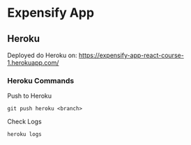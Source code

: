 # Expensify App

## Heroku
Deployed do Heroku on:
https://expensify-app-react-course-1.herokuapp.com/

### Heroku Commands

Push to Heroku
```
git push heroku <branch>
```

Check Logs
```
heroku logs
```
